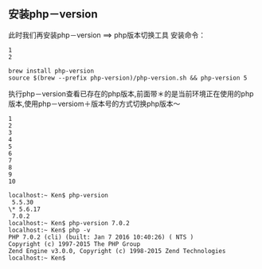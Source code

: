 安装php－version
-------------

此时我们再安装php－version ==\> php版本切换工具
安装命令：

    1
    2

    brew install php-version
    source $(brew --prefix php-version)/php-version.sh && php-version 5

执行php－version查看已存在的php版本,前面带＊的是当前环境正在使用的php版本,使用php－versiom＋版本号的方式切换php版本～

    1
    2
    3
    4
    5
    6
    7
    8
    9
    10

    localhost:~ Ken$ php-version
     5.5.30
    \* 5.6.17
     7.0.2
    localhost:~ Ken$ php-version 7.0.2
    localhost:~ Ken$ php -v
    PHP 7.0.2 (cli) (built: Jan 7 2016 10:40:26) ( NTS )
    Copyright (c) 1997-2015 The PHP Group
    Zend Engine v3.0.0, Copyright (c) 1998-2015 Zend Technologies
    localhost:~ Ken$